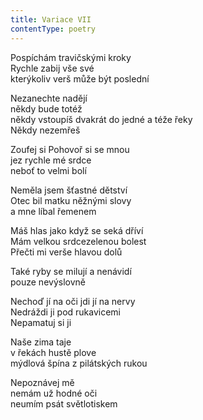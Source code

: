```yaml
---
title: Variace VII
contentType: poetry
---
```


Pospíchám travičskými kroky  
Rychle zabij vše své  
kterýkoliv verš může být poslední

Nezanechte nadějí  
někdy bude totéž  
někdy vstoupíš dvakrát do jedné a téže řeky  
Někdy nezemřeš

Zoufej si Pohovoř si se mnou  
jez rychle mé srdce  
neboť to velmi bolí

Neměla jsem šťastné dětství  
Otec bil matku něžnými slovy  
a mne líbal řemenem

Máš hlas jako když se seká dříví  
Mám velkou srdcezelenou bolest  
Přečti mi verše hlavou dolů

Také ryby se milují a nenávidí  
pouze nevýslovně

Nechoď jí na oči jdi jí na nervy  
Nedráždi ji pod rukavicemi  
Nepamatuj si ji

Naše zima taje  
v řekách hustě plove  
mýdlová špína z pilátských rukou

Nepoznávej mě  
nemám už hodné oči  
neumím psát světlotiskem
